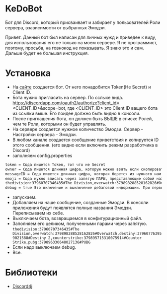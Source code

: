 # KeDoBot
Бот для Discord, который присваивает и забирает у пользователей Роли сервера, взависимости от выбранных Эмодзи. 

Привет. Данный бот был написан для личных нужд и приведен к виду, для использования его не только на моем сервере. Я не программист, поэтому, просьба, на говнокод не показывать. Я знаю это и сам. Дальше будет не большая инструкция. 

# Установка
[dev]: <https://discordapp.com/developers/applications/me>
- На [сайте][dev] создается бот. От него понадобится Token(Не Secret) и Client ID.
- Бота нужно пригласить на сервер. По сслыке вида.  https://discordapp.com/oauth2/authorize?client_id=<CLIENT_ID>&scope=bot, где <CLIENT_ID> это Client ID ващего бота из ссылки выше. Его поидее должно быть видно в консоли.
- После приглашения бота, он должен быть ВЫШЕ в списке Ролей, чем те Роли, которыми он будет управлять.
- На сервере создается нужное количество Эмодзи. Сервер - Настройки сервера - Эмодзи.
- В любом канале создается сообщение приветствия и копируется ID этого сообщения. (его видно если включить режим разработчика в Discord)
- заполняем config.properties
```sh
token = Сюда пишется Token, тот что не Secret
owner = Сюда пишется длинная цифра, которую можно взять если скопировать ID кликнув в чате на себе.
messageID = Сюда пишется длинная цифра, которая берется из нужного нам сообщения приветствия.
emoji = Сюда нужно вписать через запятую ПАРЫ, представляющие собой название Эмодзи и название Роли. Выглядит вот так. thedivision:37960707346435#The Division. Это одна Пара до знака # идет название Эмодзи, после знака название Роли. Через запятую их может быть несколько. 
thedivision:37960707346435#The Division,overwatch:379898288528162826#Overwatch,destiny:379607763959021588#Destiny 2,counterstrike:379895715310075914#Counter Strike,pubg:379896330648027136#PUBG
debug = true Это включение и выключение дебаговой информации. При первом запуске надо сделать true, после можно сделать false.
```
- запускаем.
- Добавляем на наше сообщение, созданные Эмодзи. В консоли приложения будут появлятся полные названия Эмодзи. Переписываем их себе.
- Выключаем бота, возвращаемся в конфигурационный файл.
- Заполняем его целиком, полученными парами через запятую. 
```thedivision:37960707346435#The Division,overwatch:379898288528162826#Overwatch,destiny:379607763959021588#Destiny 2,counterstrike:379895715310075914#Counter Strike,pubg:379896330648027136#PUBG ```
- Если надо выключаем debug.
- Все. 

# Библиотеки
[d4j]: <https://github.com/austinv11/Discord4J>
- [Discord4j][d4j]

